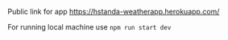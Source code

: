 Public link for app 
https://hstanda-weatherapp.herokuapp.com/

For running local machine use
`npm run start dev`
